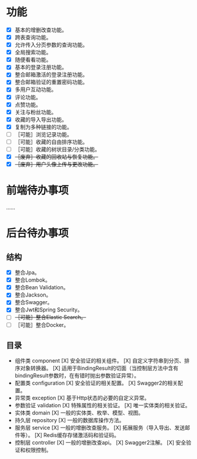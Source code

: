 # 功能

* [X] 基本的增删改查功能。
* [X] 跨表查询功能。
* [X] 允许传入分页参数的查询功能。
* [X] 全局搜索功能。
* [X] 随便看看功能。
* [X] 基本的登录注册功能。
* [X] 整合邮箱激活的登录注册功能。
* [X] 整合邮箱验证的重置密码功能。
* [X] 多用户互动功能。
* [X] 评论功能。
* [X] 点赞功能。
* [X] 关注与粉丝功能。
* [X] 收藏的导入导出功能。
* [X] 复制为多种链接的功能。
* [ ] ［可能］浏览记录功能。
* [ ] ［可能］收藏的自由排序功能。
* [ ] ［可能］收藏的树状目录/分类功能。
* [X] ~~［废弃］收藏的回收站与恢复功能。~~
* [X] ~~［废弃］用户头像上传与更改功能。~~

# 前端待办事项

……

# 后台待办事项

## 结构

* [X] 整合Jpa。
* [X] 整合Lombok。
* [X] 整合Bean Validation。
* [X] 整合Jackson。 
* [X] 整合Swagger。
* [X] 整合Jwt和Spring Security。
* [ ] ~~［可能］整合Elastic Search。~~ 
* [ ] ［可能］整合Docker。

## 目录

* 组件类 component
    [X] 安全验证的相关组件。
    [X] 自定义字符串到分页、排序对象转换器。
    [X] 适用于BindingResult的切面（当控制层方法中含有bindingResult参数时，在有错时抛出参数验证异常）。
* 配置类 configuration
    [X] 安全验证的相关配置。
    [X] Swagger2的相关配置。
* 异常类 exception
    [X] 基于Http状态的必要的自定义异常。
* 参数验证 validation
    [X] 特殊属性的相关验证。
    [X] 唯一实体类的相关验证。
* 实体类 domain
    [X] 一般的实体类、枚举、模型、视图。
* 持久层 repository
    [X] 一般的数据库操作方法。
* 服务层 service
    [X] 一般的增删改查服务。
    [X] 拓展服务（导入导出、发送邮件等）。
    [X] Redis缓存存储激活码和验证码。
* 控制层 controller
    [X] 一般的增删改查api。
    [X] Swagger2注解。
    [X] 安全验证和权限控制。
